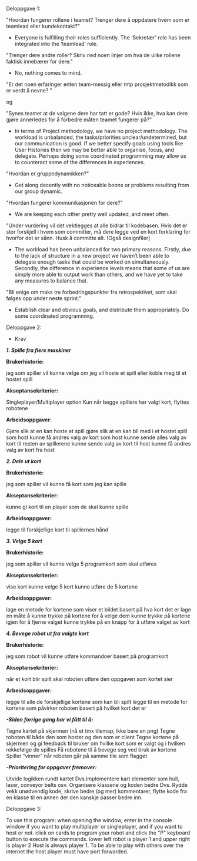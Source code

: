 Deloppgave 1:

"Hvordan fungerer rollene i teamet? Trenger dere å oppdatere hvem som er teamlead eller kundekontakt?"

* Everyone is fulfilling their roles sufficiently. The ‘Sekretær’ role has been integrated into the ‘teamlead’ role.

"Trenger dere andre roller? Skriv ned noen linjer om hva de ulike rollene faktisk innebærer for dere."

* No, nothing comes to mind.

"Er det noen erfaringer enten team-messig eller mtp prosjektmetodikk som er verdt å nevne? "

og

"Synes teamet at de valgene dere har tatt er gode? Hvis ikke, hva kan dere gjøre annerledes for å forbedre måten teamet fungerer på?"


* In terms of Project methodology, we have no project methodology. The workload is unbalanced, the tasks/priorities unclear/undetermined, but our communication is good.
If we better specify goals using tools like User Histories then we may be better able to organise, focus, and delegate.
Perhaps doing some coordinated programming may allow us to counteract some of the differences in experiences.

"Hvordan er gruppedynamikken?"

* Get along decently with no noticeable boons or problems resulting from our group dynamic.

"Hvordan fungerer kommunikasjonen for dere?"

* We are keeping each other pretty well updated, and meet often.

"Under vurdering vil det vektlegges at alle bidrar til kodebasen. Hvis det er stor forskjell i hvem som committer, må dere legge ved en kort forklaring for hvorfor det er sånn. Husk å committe alt. (Også designfiler)

* The workload has been unbalanced for two primary reasons.
Firstly, due to the lack of structure in a new project we haven’t been able to delegate enough tasks that could be worked on simultaneously.
Secondly, the difference in experience levels means that some of us are simply more able to output work than others, and we have yet to take any measures to balance that.

"Bli enige om maks tre forbedringspunkter fra retrospektivet, som skal følges opp under neste sprint."

* Establish clear and obvious goals, and distribute them appropriately.
Do some  coordinated programming.



Deloppgave 2:

* Krav

***1. Spille fra flere maskiner***

**Brukerhistorie:**

jeg som spiller vil kunne velge om jeg vil hoste et spill eller koble meg til et hostet spill

**Akseptansekriterier:**

Singleplayer/Multiplayer option
Kun når begge spillere har valgt kort, flyttes robotene

**Arbeidsoppgaver:**

Gjøre slik at en kan hoste et spill
gjøre slik at en kan bli med i et hostet spill
som host kunne få andres valg av kort
som host kunne sende alles valg av kort til resten av spillerene
kunne sende valg av kort til host
kunne få andres valg av kort fra host

***2. Dele ut kort***

**Brukerhistorie:**

jeg som spiller vil kunne få kort som jeg kan spille

**Akseptansekriterier:**

kunne gi kort til en player som de skal kunne spille

**Arbeidsoppgaver:**

legge til forskjellige kort til spillernes hånd

***3. Velge 5 kort***

**Brukerhistorie:**

jeg som spiller vil kunne velge 5 programkort som skal utføres

**Akseptansekriterier:**

vise kort
kunne velge 5 kort
kunne utføre de 5 kortene

**Arbeidsoppgaver:**

lage en metode for kortene som viser et bildet basert på hva kort det er
lage en måte å kunne trykke på kortene for å velge dem
kunne trykke på kortene igjen for å fjerne valget
kunne trykke på en knapp for å utføre valget av kort

***4. Bevege robot ut fra valgte kort***

**Brukerhistorie:**

jeg som robot vil kunne utføre kommandoer basert på programkort

**Akseptansekriterier:**

når et kort blir spilt skal roboten utføre den oppgaven som kortet sier

**Arbeidsoppgaver:**

legge til alle de forskjellige kortene som kan bli spilt 
legge til en metode for kortene som påvirker roboten basert på hvilket kort det er


***-Siden forrige gang har vi fått til å:***

Tegne kartet på skjermen (nå et tmx tilemap, ikke bare en png)
Tegne roboten til både den som hoster og den som er client
Tegne kortene på skjermen og gi feedback til bruker om hvilke kort som er valgt og i hvilken rekkefølge de spilles
Få robotene til å bevege seg ved bruk av kortene
Spiller “vinner” når roboten går på samme tile som flagget

***-Prioritering for oppgaver fremover:***

Utvide logikken rundt kartet
Dvs.Implementere kart elementer som hull, laser, conveyor belts osv.
Organisere klassene og koden bedre
Dvs. Rydde vekk unødvendig kode, skrive bedre (og mer) kommentarer, flytte kode fra en klasse til en annen der den kanskje passer bedre inn.
 
Deloppgave 3:

To use this program: when opening the window, enter in the console window if you want to play multiplayer or singleplayer, and if you want to host or not.
click on cards to program your robot and click the "P" keyboard button to execute the commands. lower left robot is player 1 and upper right is player 2 Host is always player 1.
To be able to play with others over the internet the host player must have port forwarded.
